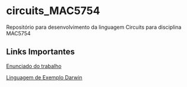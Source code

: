# circuits_MAC5754
Repositório para desenvolvimento da linguagem Circuits para disciplina MAC5754

## Links Importantes

[Enunciado do trabalho](https://edisciplinas.usp.br/pluginfile.php/7312465/mod_resource/content/1/trab.ling.conceitos2022.pdf)

[Linguagem de Exemplo Darwin](https://edisciplinas.usp.br/pluginfile.php/7360117/mod_resource/content/1/darwin.relatorio.pdf)

